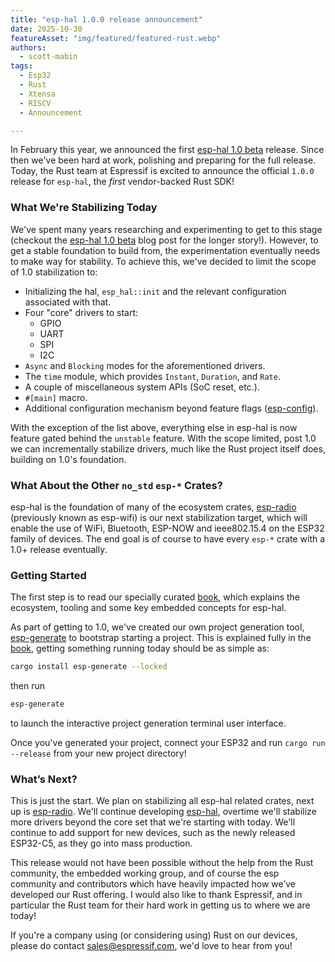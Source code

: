 ```yaml
---
title: "esp-hal 1.0.0 release announcement"
date: 2025-10-30
featureAsset: "img/featured/featured-rust.webp"
authors:
  - scott-mabin
tags:
  - Esp32
  - Rust
  - Xtensa
  - RISCV
  - Announcement

---
```


In February this year, we announced the first [esp-hal 1.0 beta] release. Since then we've been hard at work, polishing and preparing for the full release. Today, the Rust team at Espressif is excited to announce the official `1.0.0` release for `esp-hal`, the _first_ vendor-backed Rust SDK!

### What We're Stabilizing Today

We've spent many years researching and experimenting to get to this stage (checkout the [esp-hal 1.0 beta] blog post for the longer story!). However, to get a stable foundation to build from, the experimentation eventually needs to make way for stability. To achieve this, we've decided to limit the scope of 1.0 stabilization to:

- Initializing the hal, `esp_hal::init` and the relevant configuration associated with that.
- Four "core" drivers to start:
  - GPIO
  - UART
  - SPI
  - I2C
- `Async` and `Blocking` modes for the aforementioned drivers.
- The `time` module, which provides `Instant`, `Duration`, and `Rate`.
- A couple of miscellaneous system APIs (SoC reset, etc.).
- `#[main]` macro.
- Additional configuration mechanism beyond feature flags ([esp-config]).

With the exception of the list above, everything else in esp-hal is now feature gated behind the `unstable` feature. With the scope limited, post 1.0 we can incrementally stabilize drivers, much like the Rust project itself does, building on 1.0's foundation.

### What About the Other `no_std` `esp-*` Crates?

esp-hal is the foundation of many of the ecosystem crates, [esp-radio] (previously known as esp-wifi) is our next stabilization target, which will enable the use of WiFi, Bluetooth, ESP-NOW and ieee802.15.4 on the ESP32 family of devices. The end goal is of course to have every `esp-*` crate with a 1.0+ release eventually.

### Getting Started

The first step is to read our specially curated [book], which explains the ecosystem, tooling and some key embedded concepts for esp-hal.

As part of getting to 1.0, we've created our own project generation tool, [esp-generate] to bootstrap starting a project. This is explained fully in the [book], getting something running today should be as simple as:

```bash
cargo install esp-generate --locked
```

then run

```bash
esp-generate
```

to launch the interactive project generation terminal user interface.

Once you've generated your project, connect your ESP32 and run `cargo run --release` from your new project directory!

### What’s Next?

This is just the start. We plan on stabilizing all esp-hal related crates, next up is [esp-radio]. We'll continue developing [esp-hal], overtime we'll stabilize more drivers beyond the core set that we're starting with today. We'll continue to add support for new devices, such as the newly released ESP32-C5, as they go into mass production.

This release would not have been possible without the help from the Rust community, the embedded working group, and of course the esp community and contributors which have heavily impacted how we’ve developed our Rust offering. I would also like to thank Espressif, and in particular the Rust team for their hard work in getting us to where we are today!

If you're a company using (or considering using) Rust on our devices, please do contact sales@espressif.com, we'd love to hear from you!

[Espressif]: https://www.espressif.com/
[espflash]: https://github.com/esp-rs/espflash
[embassy]: https://github.com/embassy-rs/embassy
[esp-hal]: https://github.com/esp-rs/esp-hal/tree/main/esp-hal
[esp-radio]: https://github.com/esp-rs/esp-hal/tree/main/esp-radio
[ESP-NOW]: https://www.espressif.com/en/solutions/low-power-solutions/esp-now
[xtensa-lx and xtensa-lx-rt]: https://github.com/esp-rs/esp-hal/tree/main/xtensa-lx-rt
[esp-generate]: https://github.com/esp-rs/esp-generate
[book]: https://github.com/esp-rs/book
[esp-config]: https://crates.io/crates/esp-config
[docs.espressif.com/projects/rust]: https://docs.espressif.com/projects/rust/index.html
[esp-hal 1.0 beta]: https://developer.espressif.com/blog/2025/02/rust-esp-hal-beta/
[semver experiments]: https://github.com/MabezDev/semver-playground